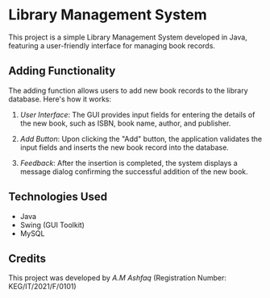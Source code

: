 # Library Management System

This project is a simple Library Management System developed in Java, featuring a user-friendly interface for managing book records.

## Adding Functionality

The adding function allows users to add new book records to the library database. Here's how it works:

1. *User Interface*: The GUI provides input fields for entering the details of the new book, such as ISBN, book name, author, and publisher.

2. *Add Button*: Upon clicking the "Add" button, the application validates the input fields and inserts the new book record into the database.

3. *Feedback*: After the insertion is completed, the system displays a message dialog confirming the successful addition of the new book.

## Technologies Used

- Java
- Swing (GUI Toolkit)
- MySQL

## Credits

This project was developed by *A.M Ashfaq* (Registration Number: KEG/IT/2021/F/0101)
